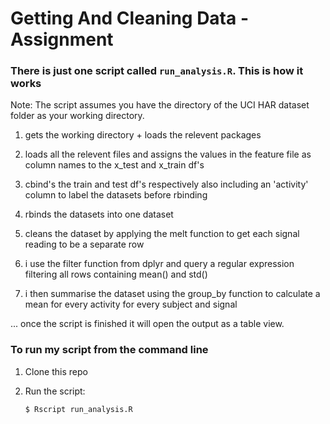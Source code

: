 # Getting And Cleaning Data - Assignment

### There is just one script called `run_analysis.R`. This is how it works

Note: The script assumes you have the directory of the UCI HAR dataset folder as your working directory.

1) gets the working directory + loads the relevent packages

2) loads all the relevent files and assigns the values in the feature file as column names to the x_test and x_train df's

3) cbind's the train and test df's respectively also including an 'activity' column to label the datasets before rbinding

4) rbinds the datasets into one dataset

5) cleans the dataset by applying the melt function to get each signal reading to be a separate row

6) i use the filter function from dplyr and query a regular expression filtering all rows containing mean() and std()

7) i then summarise the dataset using the group_by function to calculate a mean for every activity for every subject and signal


... once the script is finished it will open the output as a table view.

### To run my script from the command line

1. Clone this repo
2. Run the script:

       $ Rscript run_analysis.R


